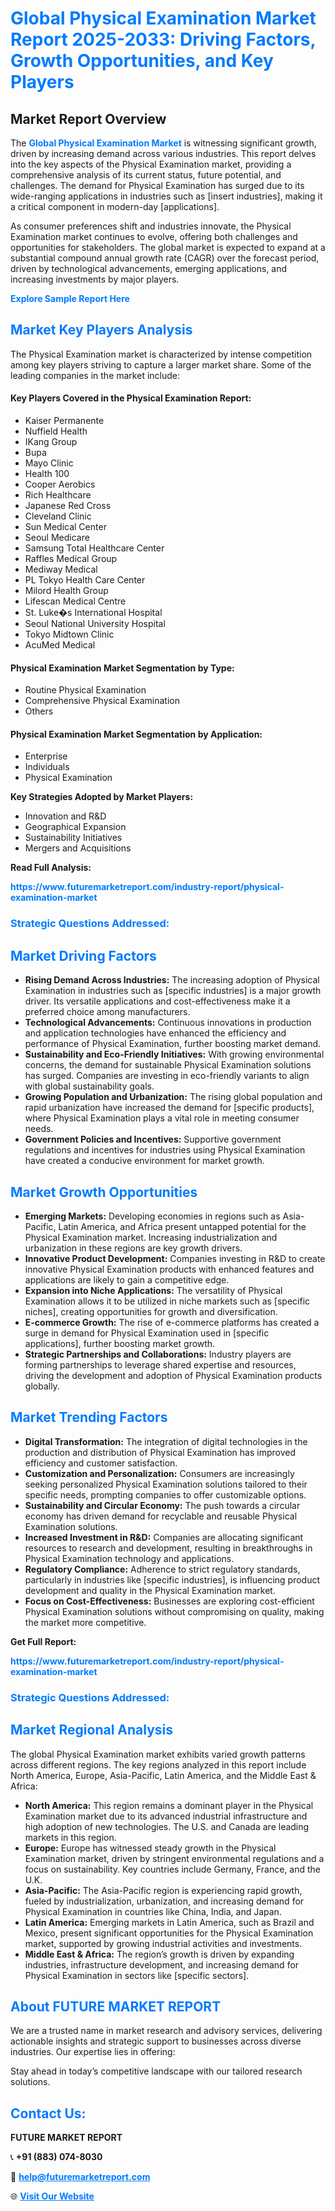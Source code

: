 <h1 style="color: #007BFF;">Global Physical Examination Market Report 2025-2033: Driving Factors, Growth Opportunities, and Key Players</h1>

<section id="overview">
<h2>Market Report Overview</h2>
<p>The <a href="https://www.futuremarketreport.com/industry-report/physical-examination-market" style="color: #007BFF; text-decoration: none;"><strong>Global Physical Examination Market</strong></a> is witnessing significant growth, driven by increasing demand across various industries. This report delves into the key aspects of the Physical Examination market, providing a comprehensive analysis of its current status, future potential, and challenges. The demand for Physical Examination has surged due to its wide-ranging applications in industries such as [insert industries], making it a critical component in modern-day [applications].</p>
<p>As consumer preferences shift and industries innovate, the Physical Examination market continues to evolve, offering both challenges and opportunities for stakeholders. The global market is expected to expand at a substantial compound annual growth rate (CAGR) over the forecast period, driven by technological advancements, emerging applications, and increasing investments by major players.</p>
</section>

<section id="overview">
<p><a href="https://www.futuremarketreport.com/request-sample/reportId=121999" style="color: #007BFF; text-decoration: none;"><strong>Explore Sample Report Here</strong></a></p>
</section>

<section id="key-players">
<h2 style="color: #007BFF;">Market Key Players Analysis</h2>
<p>The Physical Examination market is characterized by intense competition among key players striving to capture a larger market share. Some of the leading companies in the market include:</p>
<h4>Key Players Covered in the Physical Examination Report:</h4>
<ul><li>Kaiser Permanente</li><li>Nuffield Health</li><li>IKang Group</li><li>Bupa</li><li>Mayo Clinic</li><li>Health 100</li><li>Cooper Aerobics</li><li>Rich Healthcare</li><li>Japanese Red Cross</li><li>Cleveland Clinic</li><li>Sun Medical Center</li><li>Seoul Medicare</li><li>Samsung Total Healthcare Center</li><li>Raffles Medical Group</li><li>Mediway Medical</li><li>PL Tokyo Health Care Center</li><li>Milord Health Group</li><li>Lifescan Medical Centre</li><li>St. Luke�s International Hospital</li><li>Seoul National University Hospital</li><li>Tokyo Midtown Clinic</li><li>AcuMed Medical</li></ul>
<h4>Physical Examination Market Segmentation by Type:</h4>
<ul><li>Routine Physical Examination</li><li>Comprehensive Physical Examination</li><li>Others</li></ul>

<h4>Physical Examination Market Segmentation by Application:</h4>
<ul><li>Enterprise</li><li>Individuals</li><li>Physical Examination</li></ul>
<p><strong>Key Strategies Adopted by Market Players:</strong></p>
<ul>
<li>Innovation and R&D</li>
<li>Geographical Expansion</li>
<li>Sustainability Initiatives</li>
<li>Mergers and Acquisitions</li>
</ul>
</section>

<section>
<p><strong>Read Full Analysis: </strong></p><a href="https://www.futuremarketreport.com/industry-report/physical-examination-market" style="color: #007BFF; text-decoration: none;"><strong>https://www.futuremarketreport.com/industry-report/physical-examination-market</strong></a>
<h3 style="color: #007BFF;">Strategic Questions Addressed:</h3>
</section>

<section id="driving-factors">
<h2 style="color: #007BFF;">Market Driving Factors</h2>
<ul>
<li><strong>Rising Demand Across Industries:</strong> The increasing adoption of Physical Examination in industries such as [specific industries] is a major growth driver. Its versatile applications and cost-effectiveness make it a preferred choice among manufacturers.</li>
<li><strong>Technological Advancements:</strong> Continuous innovations in production and application technologies have enhanced the efficiency and performance of Physical Examination, further boosting market demand.</li>
<li><strong>Sustainability and Eco-Friendly Initiatives:</strong> With growing environmental concerns, the demand for sustainable Physical Examination solutions has surged. Companies are investing in eco-friendly variants to align with global sustainability goals.</li>
<li><strong>Growing Population and Urbanization:</strong> The rising global population and rapid urbanization have increased the demand for [specific products], where Physical Examination plays a vital role in meeting consumer needs.</li>
<li><strong>Government Policies and Incentives:</strong> Supportive government regulations and incentives for industries using Physical Examination have created a conducive environment for market growth.</li>
</ul>
</section>

<section id="growth-opportunities">
<h2 style="color: #007BFF;">Market Growth Opportunities</h2>
<ul>
<li><strong>Emerging Markets:</strong> Developing economies in regions such as Asia-Pacific, Latin America, and Africa present untapped potential for the Physical Examination market. Increasing industrialization and urbanization in these regions are key growth drivers.</li>
<li><strong>Innovative Product Development:</strong> Companies investing in R&D to create innovative Physical Examination products with enhanced features and applications are likely to gain a competitive edge.</li>
<li><strong>Expansion into Niche Applications:</strong> The versatility of Physical Examination allows it to be utilized in niche markets such as [specific niches], creating opportunities for growth and diversification.</li>
<li><strong>E-commerce Growth:</strong> The rise of e-commerce platforms has created a surge in demand for Physical Examination used in [specific applications], further boosting market growth.</li>
<li><strong>Strategic Partnerships and Collaborations:</strong> Industry players are forming partnerships to leverage shared expertise and resources, driving the development and adoption of Physical Examination products globally.</li>
</ul>
</section>

<section id="trending-factors">
<h2 style="color: #007BFF;">Market Trending Factors</h2>
<ul>
<li><strong>Digital Transformation:</strong> The integration of digital technologies in the production and distribution of Physical Examination has improved efficiency and customer satisfaction.</li>
<li><strong>Customization and Personalization:</strong> Consumers are increasingly seeking personalized Physical Examination solutions tailored to their specific needs, prompting companies to offer customizable options.</li>
<li><strong>Sustainability and Circular Economy:</strong> The push towards a circular economy has driven demand for recyclable and reusable Physical Examination solutions.</li>
<li><strong>Increased Investment in R&D:</strong> Companies are allocating significant resources to research and development, resulting in breakthroughs in Physical Examination technology and applications.</li>
<li><strong>Regulatory Compliance:</strong> Adherence to strict regulatory standards, particularly in industries like [specific industries], is influencing product development and quality in the Physical Examination market.</li>
<li><strong>Focus on Cost-Effectiveness:</strong> Businesses are exploring cost-efficient Physical Examination solutions without compromising on quality, making the market more competitive.</li>
</ul>
</section>

<section>
<p><strong>Get Full Report: </strong></p><a href="https://www.futuremarketreport.com/industry-report/physical-examination-market" style="color: #007BFF; text-decoration: none;"><strong>https://www.futuremarketreport.com/industry-report/physical-examination-market</strong></a>
<h3 style="color: #007BFF;">Strategic Questions Addressed:</h3>
</section>


<section id="regional-analysis">
<h2 style="color: #007BFF;">Market Regional Analysis</h2>
<p>The global Physical Examination market exhibits varied growth patterns across different regions. The key regions analyzed in this report include North America, Europe, Asia-Pacific, Latin America, and the Middle East & Africa:</p>
<ul>
<li><strong>North America:</strong> This region remains a dominant player in the Physical Examination market due to its advanced industrial infrastructure and high adoption of new technologies. The U.S. and Canada are leading markets in this region.</li>
<li><strong>Europe:</strong> Europe has witnessed steady growth in the Physical Examination market, driven by stringent environmental regulations and a focus on sustainability. Key countries include Germany, France, and the U.K.</li>
<li><strong>Asia-Pacific:</strong> The Asia-Pacific region is experiencing rapid growth, fueled by industrialization, urbanization, and increasing demand for Physical Examination in countries like China, India, and Japan.</li>
<li><strong>Latin America:</strong> Emerging markets in Latin America, such as Brazil and Mexico, present significant opportunities for the Physical Examination market, supported by growing industrial activities and investments.</li>
<li><strong>Middle East & Africa:</strong> The region’s growth is driven by expanding industries, infrastructure development, and increasing demand for Physical Examination in sectors like [specific sectors].</li>
</ul>
</section>

<footer>
<h2 style="color: #007BFF;">About FUTURE MARKET REPORT</h2>
<p>We are a trusted name in market research and advisory services, delivering actionable insights and strategic support to businesses across diverse industries. Our expertise lies in offering:</p>

<p>Stay ahead in today’s competitive landscape with our tailored research solutions.</p>

<h2 style="color: #007BFF;">Contact Us:</h2>
<p><strong>FUTURE MARKET REPORT</strong></p>
<p>📞 <strong>+91 (883) 074-8030</strong></p>
<p>📧 <strong><a href="mailto:help@futuremarketreport.com" style="color: #007BFF;">help@futuremarketreport.com</a></strong></p>
<p>🌐 <strong><a href="https://www.futuremarketreport.com/" style="color: #007BFF;">Visit Our Website</a></strong></p>
</footer>